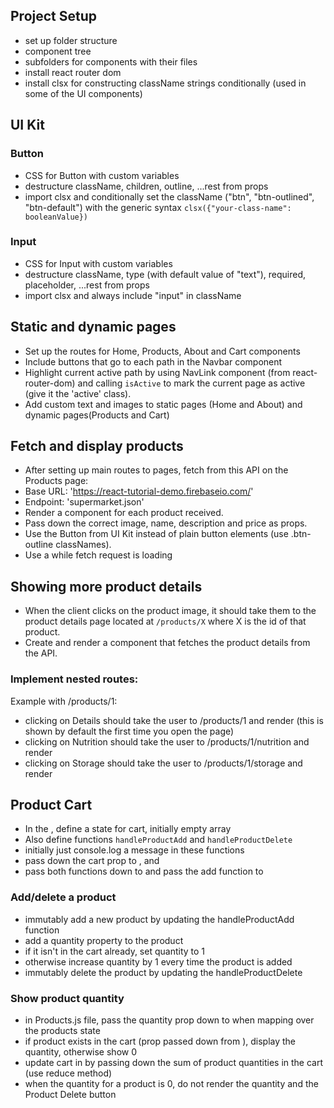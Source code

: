 ## Project Setup

- set up folder structure
- component tree
- subfolders for components with their files
- install react router dom
- install clsx for constructing className strings conditionally (used in some of the UI components)

## UI Kit

### Button

- CSS for Button with custom variables
- destructure className, children, outline, ...rest from props
- import clsx and conditionally set the className ("btn", "btn-outlined", "btn-default") with the generic syntax `clsx({"your-class-name": booleanValue}) `

### Input

- CSS for Input with custom variables
- destructure className, type (with default value of "text"), required, placeholder, ...rest from props
- import clsx and always include "input" in className

## Static and dynamic pages

- Set up the routes for Home, Products, About and Cart components
- Include buttons that go to each path in the Navbar component
- Highlight current active path by using NavLink component (from react-router-dom) and calling `isActive` to mark the current page as active (give it the 'active' class).
- Add custom text and images to static pages (Home and About) and dynamic pages(Products and Cart)

## Fetch and display products

- After setting up main routes to pages, fetch from this API on the Products page:
- Base URL: 'https://react-tutorial-demo.firebaseio.com/'
- Endpoint: 'supermarket.json'
- Render a <Product /> component for each product received.
- Pass down the correct image, name, description and price as props.
- Use the Button from UI Kit instead of plain button elements (use .btn-outline classNames).
- Use a <Loader /> while fetch request is loading

## Showing more product details

- When the client clicks on the product image, it should take them to the product details page located at `/products/X` where X is the id of that product.
- Create and render a <ProductDetails /> component that fetches the product details from the API.

### Implement nested routes:

Example with /products/1:

- clicking on Details should take the user to /products/1 and render <ProductDetailInfo /> (this is shown by default the first time you open the page)
- clicking on Nutrition should take the user to /products/1/nutrition and render <ProductDetailNutrition />
- clicking on Storage should take the user to /products/1/storage and render <ProductDetailStorage />

## Product Cart

- In the <App  />, define a state for cart, initially empty array
- Also define functions `handleProductAdd` and `handleProductDelete`
- initially just console.log a message in these functions
- pass down the cart prop to <Navbar />, <Product /> and <Cart />
- pass both functions down to <Product /> and pass the add function to <ProductDetailsInfo />

### Add/delete a product

- immutably add a new product by updating the handleProductAdd function
- add a quantity property to the product
- if it isn't in the cart already, set quantity to 1
- otherwise increase quantity by 1 every time the product is added
- immutably delete the product by updating the handleProductDelete

### Show product quantity

- in Products.js file, pass the quantity prop down to <Product /> when mapping over the products state
- if product exists in the cart (prop passed down from <App />), display the quantity, otherwise show 0
- update cart in <Navbar /> by passing down the sum of product quantities in the cart (use reduce method)
- when the quantity for a product is 0, do not render the quantity and the Product Delete button
